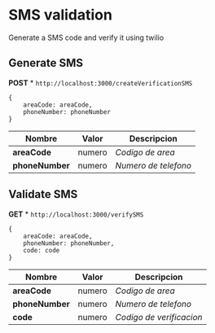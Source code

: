# SMS validation

Generate a SMS code and verify it using twilio

## Generate SMS

**POST** \* `http://localhost:3000/createVerificationSMS`

    {
        areaCode: areaCode,
        phoneNumber: phoneNumber
    }

| Nombre          | Valor  | Descripcion          |
| --------------- | ------ | -------------------- |
| **areaCode**    | numero | _Codigo de area_     |
| **phoneNumber** | numero | _Numero de telefono_ |

## Validate SMS

**GET** \* `http://localhost:3000/verifySMS`

    {
        areaCode: areaCode,
        phoneNumber: phoneNumber,
        code: code
    }

| Nombre          | Valor  | Descripcion              |
| --------------- | ------ | ------------------------ |
| **areaCode**    | numero | _Codigo de area_         |
| **phoneNumber** | numero | _Numero de telefono_     |
| **code**        | numero | _Codigo de verificacion_ |

